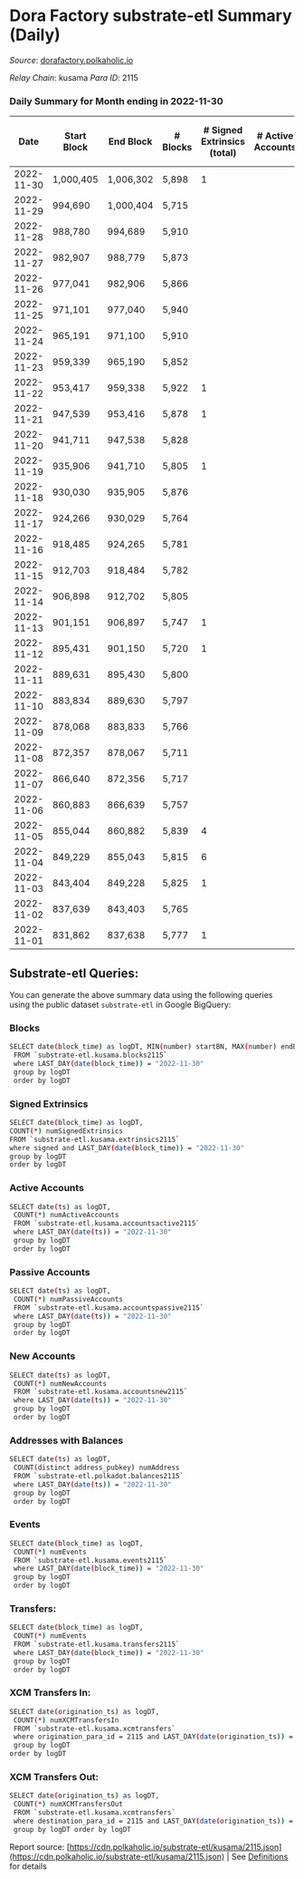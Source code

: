 # Dora Factory substrate-etl Summary (Daily)

_Source_: [dorafactory.polkaholic.io](https://dorafactory.polkaholic.io)

*Relay Chain*: kusama
*Para ID*: 2115



### Daily Summary for Month ending in 2022-11-30


| Date | Start Block | End Block | # Blocks | # Signed Extrinsics (total) | # Active Accounts | # Passive | # New | # Addresses with Balances | # Events | # Transfers | # XCM Transfers In | # XCM Transfers Out | Issues | 
| ---- | ----------- | --------- | -------- | --------------------------- | ----------------- | --------- | ----- | ------------------------- | -------- | ----------- | ------------------ | ------------------- | ------ |
| 2022-11-30 | 1,000,405 | 1,006,302 | 5,898 | 1 |  |  |  | 373 | 11,808 | 1  |   |   |  |
| 2022-11-29 | 994,690 | 1,000,404 | 5,715 |  |  |  |  | 373 | 11,433 |   |   |   |  |
| 2022-11-28 | 988,780 | 994,689 | 5,910 |  |  |  |  | 373 | 11,823 |   |   |   |  |
| 2022-11-27 | 982,907 | 988,779 | 5,873 |  |  |  |  | 373 | 11,749 |   |   |   |  |
| 2022-11-26 | 977,041 | 982,906 | 5,866 |  |  |  |  |  | 11,736 |   |   |   |  |
| 2022-11-25 | 971,101 | 977,040 | 5,940 |  |  |  |  | 373 | 11,883 |   |   |   |  |
| 2022-11-24 | 965,191 | 971,100 | 5,910 |  |  |  |  | 373 | 11,823 |   |   |   |  |
| 2022-11-23 | 959,339 | 965,190 | 5,852 |  |  |  |  | 373 | 11,708 |   |   |   |  |
| 2022-11-22 | 953,417 | 959,338 | 5,922 | 1 |  |  |  |  | 11,854 | 1  |   |   |  |
| 2022-11-21 | 947,539 | 953,416 | 5,878 | 1 |  |  |  |  | 11,766 | 1  |   |   |  |
| 2022-11-20 | 941,711 | 947,538 | 5,828 |  |  |  |  |  | 11,659 |   |   |   |  |
| 2022-11-19 | 935,906 | 941,710 | 5,805 | 1 |  |  |  |  | 11,621 | 1  |   |   |  |
| 2022-11-18 | 930,030 | 935,905 | 5,876 |  |  |  |  |  | 11,755 |   |   |   |  |
| 2022-11-17 | 924,266 | 930,029 | 5,764 |  |  |  |  |  | 11,531 |   |   |   |  |
| 2022-11-16 | 918,485 | 924,265 | 5,781 |  |  |  |  | 373 | 11,565 |   |   |   |  |
| 2022-11-15 | 912,703 | 918,484 | 5,782 |  |  |  |  |  | 11,567 |   |   |   |  |
| 2022-11-14 | 906,898 | 912,702 | 5,805 |  |  |  |  | 373 | 11,614 |   |   |   |  |
| 2022-11-13 | 901,151 | 906,897 | 5,747 | 1 |  |  |  |  | 11,504 | 1  |   |   |  |
| 2022-11-12 | 895,431 | 901,150 | 5,720 | 1 |  |  |  |  | 11,450 | 1  |   |   |  |
| 2022-11-11 | 889,631 | 895,430 | 5,800 |  |  |  |  |  | 11,603 |   |   |   |  |
| 2022-11-10 | 883,834 | 889,630 | 5,797 |  |  |  |  |  | 11,597 |   |   |   |  |
| 2022-11-09 | 878,068 | 883,833 | 5,766 |  |  |  |  |  | 11,536 |   |   |   |  |
| 2022-11-08 | 872,357 | 878,067 | 5,711 |  |  |  |  |  | 11,425 |   |   |   |  |
| 2022-11-07 | 866,640 | 872,356 | 5,717 |  |  |  |  |  | 11,437 |   |   |   |  |
| 2022-11-06 | 860,883 | 866,639 | 5,757 |  |  |  |  |  | 11,517 |   |   |   |  |
| 2022-11-05 | 855,044 | 860,882 | 5,839 | 4 |  |  |  | 373 | 11,709 | 4  |   |   |  |
| 2022-11-04 | 849,229 | 855,043 | 5,815 | 6 |  |  |  | 373 | 11,670 | 4  |   |   |  |
| 2022-11-03 | 843,404 | 849,228 | 5,825 | 1 |  |  |  | 373 | 11,660 | 1  |   |   |  |
| 2022-11-02 | 837,639 | 843,403 | 5,765 |  |  |  |  |  | 11,533 |   |   |   |  |
| 2022-11-01 | 831,862 | 837,638 | 5,777 | 1 |  |  |  | 373 | 11,564 | 1  |   |   |  |

## Substrate-etl Queries:
You can generate the above summary data using the following queries using the public dataset `substrate-etl` in Google BigQuery:

### Blocks
```bash
SELECT date(block_time) as logDT, MIN(number) startBN, MAX(number) endBN, COUNT(*) numBlocks 
 FROM `substrate-etl.kusama.blocks2115`  
 where LAST_DAY(date(block_time)) = "2022-11-30" 
 group by logDT 
 order by logDT
```

### Signed Extrinsics
```bash
SELECT date(block_time) as logDT, 
COUNT(*) numSignedExtrinsics 
FROM `substrate-etl.kusama.extrinsics2115`  
where signed and LAST_DAY(date(block_time)) = "2022-11-30" 
group by logDT 
order by logDT
```

### Active Accounts
```bash
SELECT date(ts) as logDT, 
 COUNT(*) numActiveAccounts 
 FROM `substrate-etl.kusama.accountsactive2115` 
 where LAST_DAY(date(ts)) = "2022-11-30" 
 group by logDT 
 order by logDT
```

### Passive Accounts
```bash
SELECT date(ts) as logDT, 
 COUNT(*) numPassiveAccounts 
 FROM `substrate-etl.kusama.accountspassive2115` 
 where LAST_DAY(date(ts)) = "2022-11-30" 
 group by logDT 
 order by logDT
```

### New Accounts
```bash
SELECT date(ts) as logDT, 
 COUNT(*) numNewAccounts 
 FROM `substrate-etl.kusama.accountsnew2115` 
 where LAST_DAY(date(ts)) = "2022-11-30" 
 group by logDT
 order by logDT
```

### Addresses with Balances
```bash
SELECT date(ts) as logDT,
 COUNT(distinct address_pubkey) numAddress 
 FROM `substrate-etl.polkadot.balances2115` 
 where LAST_DAY(date(ts)) = "2022-11-30" 
 group by logDT 
 order by logDT
```

### Events
```bash
SELECT date(block_time) as logDT, 
 COUNT(*) numEvents 
 FROM `substrate-etl.kusama.events2115` 
 where LAST_DAY(date(block_time)) = "2022-11-30" 
 group by logDT 
 order by logDT
```

### Transfers:
```bash
SELECT date(block_time) as logDT, 
 COUNT(*) numEvents 
 FROM `substrate-etl.kusama.transfers2115` 
 where LAST_DAY(date(block_time)) = "2022-11-30" 
 group by logDT 
 order by logDT
```

### XCM Transfers In:
```bash
SELECT date(origination_ts) as logDT, 
 COUNT(*) numXCMTransfersIn 
 FROM `substrate-etl.kusama.xcmtransfers` 
 where origination_para_id = 2115 and LAST_DAY(date(origination_ts)) = "2022-11-30" 
 group by logDT 
order by logDT
```

### XCM Transfers Out:
```bash
SELECT date(origination_ts) as logDT, 
 COUNT(*) numXCMTransfersOut 
 FROM `substrate-etl.kusama.xcmtransfers` 
 where destination_para_id = 2115 and LAST_DAY(date(origination_ts)) = "2022-11-30" 
 group by logDT order by logDT
```


Report source: [https://cdn.polkaholic.io/substrate-etl/kusama/2115.json](https://cdn.polkaholic.io/substrate-etl/kusama/2115.json) | See [Definitions](/DEFINITIONS.md) for details
